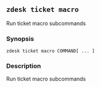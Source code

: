 ## `zdesk ticket macro`

Run ticket macro subcommands

### Synopsis

    zdesk ticket macro COMMAND[ ... ]

### Description

Run ticket macro subcommands

